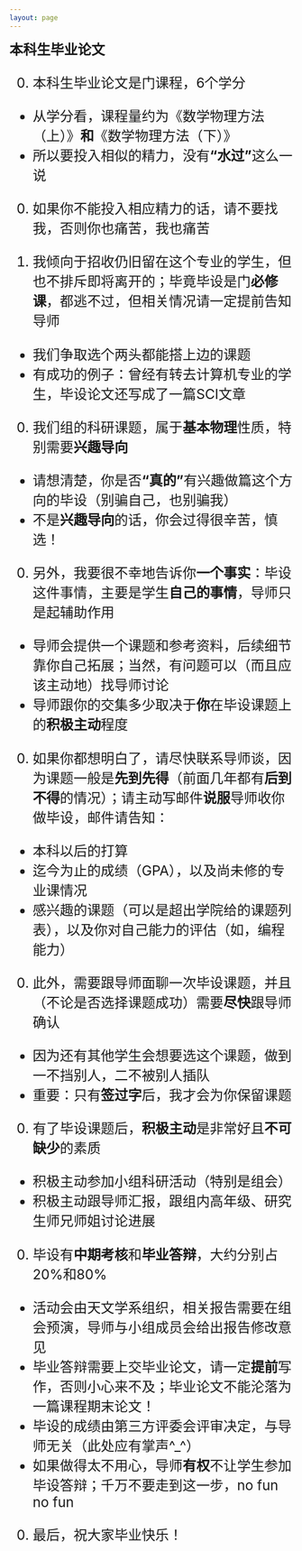 ```yaml
---
layout: page
---
```


<big><big><big> **本科生毕业论文**

0. 本科生毕业论文是门课程，6个学分
  - 从学分看，课程量约为《数学物理方法（上）》**和**《数学物理方法（下）》
  - 所以要投入相似的精力，没有<b>“水过”</b>这么一说

0. 如果你不能投入相应精力的话，请不要找我，否则你也痛苦，我也痛苦

0. 我倾向于招收仍旧留在这个专业的学生，但也不排斥即将离开的；毕竟毕设是门**必修课**，都逃不过，但相关情况请一定提前告知导师
  - 我们争取选个两头都能搭上边的课题 
  - 有成功的例子：曾经有转去计算机专业的学生，毕设论文还写成了一篇SCI文章

0. 我们组的科研课题，属于**基本物理**性质，特别需要**兴趣导向**
  - 请想清楚，你是否<b>“真的”</b>有兴趣做篇这个方向的毕设（别骗自己，也别骗我）
  - 不是**兴趣导向**的话，你会过得很辛苦，慎选！

0. 另外，我要很不幸地告诉你**一个事实**：毕设这件事情，主要是学生**自己的事情**，导师只是起辅助作用
  - 导师会提供一个课题和参考资料，后续细节靠你自己拓展；当然，有问题可以（而且应该主动地）找导师讨论
  - 导师跟你的交集多少取决于**你**在毕设课题上的**积极主动**程度

0. 如果你都想明白了，请尽快联系导师谈，因为课题一般是**先到先得**（前面几年都有**后到不得**的情况）；请主动写邮件**说服**导师收你做毕设，邮件请告知：
  - 本科以后的打算
  - 迄今为止的成绩（GPA），以及尚未修的专业课情况
  - 感兴趣的课题（可以是超出学院给的课题列表），以及你对自己能力的评估（如，编程能力）

0. 此外，需要跟导师面聊一次毕设课题，并且（不论是否选择课题成功）需要**尽快**跟导师确认
  - 因为还有其他学生会想要选这个课题，做到一不挡别人，二不被别人插队
  - 重要：只有**签过字**后，我才会为你保留课题

0. 有了毕设课题后，**积极主动**是非常好且**不可缺少**的素质
  - 积极主动参加小组科研活动（特别是组会）
  - 积极主动跟导师汇报，跟组内高年级、研究生师兄师姐讨论进展

0. 毕设有**中期考核**和**毕业答辩**，大约分别占20%和80%
  - 活动会由天文学系组织，相关报告需要在组会预演，导师与小组成员会给出报告修改意见
  - 毕业答辩需要上交毕业论文，请一定**提前**写作，否则小心来不及；毕业论文不能沦落为一篇课程期末论文！
  - 毕设的成绩由第三方评委会评审决定，与导师无关（此处应有掌声^_^）
  - 如果做得太不用心，导师**有权**不让学生参加毕设答辩；千万不要走到这一步，no fun no fun

0. 最后，祝大家毕业快乐！
